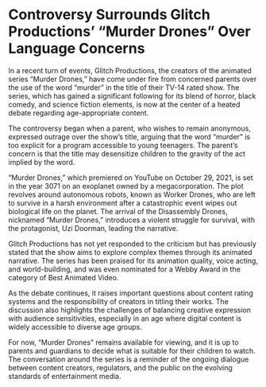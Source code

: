 # Controversy Surrounds Glitch Productions’ “Murder Drones” Over Language Concerns

In a recent turn of events, Glitch Productions, the creators of the animated series “Murder Drones,” have come under fire from concerned parents over the use of the word “murder” in the title of their TV-14 rated show. The series, which has gained a significant following for its blend of horror, black comedy, and science fiction elements, is now at the center of a heated debate regarding age-appropriate content.


The controversy began when a parent, who wishes to remain anonymous, expressed outrage over the show’s title, arguing that the word “murder” is too explicit for a program accessible to young teenagers. The parent’s concern is that the title may desensitize children to the gravity of the act implied by the word.


“Murder Drones,” which premiered on YouTube on October 29, 2021, is set in the year 3071 on an exoplanet owned by a megacorporation. The plot revolves around autonomous robots, known as Worker Drones, who are left to survive in a harsh environment after a catastrophic event wipes out biological life on the planet. The arrival of the Disassembly Drones, nicknamed “Murder Drones,” introduces a violent struggle for survival, with the protagonist, Uzi Doorman, leading the narrative.


Glitch Productions has not yet responded to the criticism but has previously stated that the show aims to explore complex themes through its animated narrative. The series has been praised for its animation quality, voice acting, and world-building, and was even nominated for a Webby Award in the category of Best Animated Video.


As the debate continues, it raises important questions about content rating systems and the responsibility of creators in titling their works. The discussion also highlights the challenges of balancing creative expression with audience sensitivities, especially in an age where digital content is widely accessible to diverse age groups.


For now, “Murder Drones” remains available for viewing, and it is up to parents and guardians to decide what is suitable for their children to watch. The conversation around the series is a reminder of the ongoing dialogue between content creators, regulators, and the public on the evolving standards of entertainment media.
